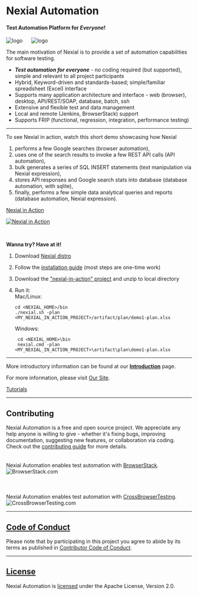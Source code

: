 # Nexial Automation

#### Test Automation Platform for _Everyone_!<br/>
![logo](https://nexiality.github.io/documentation/image/logo-x.png)
&nbsp;&nbsp;&nbsp;&nbsp;
![logo](https://nexiality.github.io/documentation/image/nexial-caption.png)

The main motivation of Nexial is to provide a set of automation capabilities for software testing.  

- ***Test automation for everyone*** - no coding required (but supported), simple and 
  relevant to all project participants
- Hybrid, Keyword-driven and standards-based; simple/familiar spreadsheet (Excel) interface
- Supports many application architecture and interface - web (browser), desktop, API/REST/SOAP, database, batch, ssh
- Extensive and flexible test and data management
- Local and remote (Jenkins, BrowserStack) support
- Supports FRIP (functional, regression, integration, performance testing)

---

To see Nexial in action, watch this short demo showcasing how Nexial 
1. performs a few Google searches (browser automation), 
2. uses one of the search results to invoke a few REST API calls (API automation),
3. bulk generates a series of SQL INSERT statements (text manipulation via Nexial expression),
4. stores API responses and Google search stats into database (database automation, with sqlite),
5. finally, performs a few simple data analytical queries and reports (database automation, Nexial expression). 

[Nexial in Action](https://www.youtube.com/watch?v=b372XikN1YU&cc_lang_pref=en&cc_load_policy=1)

[![Nexial in Action](https://nexiality.github.io/documentation/image/nexial-in-action-youtube-preview.png)](https://www.youtube.com/watch?v=b372XikN1YU&cc_lang_pref=en&cc_load_policy=1)

<br/>

**Wanna try? Have at it!**
1. Download [Nexial distro](https://github.com/nexiality/nexial-core/releases)
2. Follow the [installation guide](https://nexiality.github.io/documentation/userguide/InstallingNexial) (most steps are one-time work)
3. Download the ["nexial-in-action" project](https://nexiality.github.io/documentation/nexial-in-action.zip) and unzip to local directory
4. Run it:<br/>
   Mac/Linux:
	```
	cd <NEXIAL_HOME>/bin
	./nexial.sh -plan <MY_NEXIAL_IN_ACTION_PROJECT>/artifact/plan/demo1-plan.xlsx
	```
	
   Windows:
   ```
	cd <NEXIAL_HOME>\bin
	nexial.cmd -plan <MY_NEXIAL_IN_ACTION_PROJECT>\artifact\plan\demo1-plan.xlsx
   ```

---

More introductory information can be found at our 
**[Introduction](https://nexiality.github.io/documentation/userguide/IntroductionAndFAQ)** page.

For more information, please visit [Our Site](https://nexiality.github.io/documentation/).

[Tutorials](https://nexiality.github.io/tutorials/)

---

## Contributing

Nexial Automation is a free and open source project.  We appreciate any help anyone is willing to give - whether it's 
fixing bugs, improving documentation, suggesting new features, or collaboration via coding. Check out the 
[contributing guide](.github/CONTRIBUTING.md) for more details.
\
\
\
Nexial Automation enables test automation with [BrowserStack](http://browserstack.com).  
![BrowserStack.com](https://nexiality.github.io/documentation/image/browserstack/Browserstack-logo-small.png)  
\
\
\
Nexial Automation enables test automation with [CrossBrowserTesting](http://CrossBrowserTesting.com).  
![CrossBrowserTesting.com](https://nexiality.github.io/documentation/image/cbt/CrossBrowserTesting-logo-small.png)  
  
  
  
---

## [Code of Conduct](.github/CODE_OF_CONDUCT.md)

Please note that by participating in this project you agree to abide by its terms as published in 
[Contributor Code of Conduct](.github/CODE_OF_CONDUCT.md).

---

## [License](LICENSE)

Nexial Automation is [licensed](LICENSE) under the Apache License, Version 2.0.
